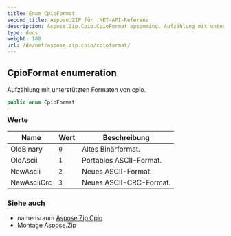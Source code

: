 ```yaml
---
title: Enum CpioFormat
second_title: Aspose.ZIP für .NET-API-Referenz
description: Aspose.Zip.Cpio.CpioFormat opsomming. Aufzählung mit unterstützten Formaten von cpio.
type: docs
weight: 180
url: /de/net/aspose.zip.cpio/cpioformat/
---
```

## CpioFormat enumeration

Aufzählung mit unterstützten Formaten von cpio.

```csharp
public enum CpioFormat
```

### Werte

| Name | Wert | Beschreibung |
| --- | --- | --- |
| OldBinary | `0` | Altes Binärformat. |
| OldAscii | `1` | Portables ASCII-Format. |
| NewAscii | `2` | Neues ASCII-Format. |
| NewAsciiCrc | `3` | Neues ASCII-CRC-Format. |

### Siehe auch

* namensraum [Aspose.Zip.Cpio](../../aspose.zip.cpio/)
* Montage [Aspose.Zip](../../)


